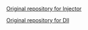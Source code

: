 [Original repository for Injector](https://github.com/namreeb/crappy-esp)

[Original repository for Dll](https://github.com/guided-hacking/GH_D3D11_Hook)


